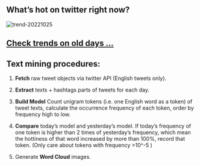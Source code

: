 ## What’s hot on twitter right now?

![trend-20221025][wordcloud]

[wordcloud]: https://raw.githubusercontent.com/xdqc/tweet-trend-everyday/master/word-cloud/trend-20221025.png?token=AF5V4P7ADR6KQBZ4CEDTNIK6AXRMU "trend-20221025"

## [Check trends on old days ...](https://github.com/xdqc/tweet-trend-everyday/tree/master/word-cloud)

## Text mining procedures:

1. **Fetch** raw tweet objects via twitter API (English tweets only).

2. **Extract** texts + hashtags parts of tweets for each day.

3. **Build Model** Count unigram tokens (i.e. one English word as a token) of tweet texts, calculate the occurrence frequency of each token, order by frequency high to low.

4. **Compare** today’s model and yesterday’s model. If today’s frequency of one token is higher than 2 times of yesterday’s frequency, which mean the hottiness of that word increased by more than 100%, record that token. (Only care about tokens with frequency >10^-5 )

5. Generate **Word Cloud** images.
